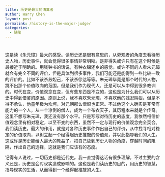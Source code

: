 ```yaml
---
title: 历史是最大的清算者
author: Harry Chen
layout: post
permalink: /history-is-the-major-judge/
categories:
  - 随笔
---
```

# 

这是读《朱元璋》最大的感受。读历史还是很有意思的，从旁观者的角度去看待历史人物，历史事件，就会觉得很多事情非常明晰。是非得失或许只有在这个时候是最接近于明确的。用钱钟书的话说，有种衣锦还乡的感觉。或许不同的人看朱元璋就会有完全不同的评价，但是具体到很多事件，我们可能还是能得到一些比较一致的评价的。比如不该杀苏妲己，不该杀徐达等等。朱元璋毕竟是那个时代的人物，跳不出那个价值取向的范围，但是我们作为现代人，还是可以从中得到很多教训的。时代在变，价值观念在变，但有些东西是不变的，这也是为什么我们可以从历史中得到借鉴的原因。原则上说，我不喜欢朱元璋，不喜欢他的残忍阴狠，但是不得不承认，他童年极为坎坷，对元朝那么憎恨也正常。不过他这个人确实是非常有能力的一个人，从一个潦倒的僧人，成为一个布衣天子，其历程本来就是个传奇。这里不想写朱元璋，我还没有那个水平。只是写写对待历史的态度，我依然相信价值观念里有相对稳定，以至不变的东西，虽然不一定与现行的价值观念完全契合。我们读历史，最大的作用，就是对各种历史事件作出自己的评价，从中找寻相对稳定的价值取向，以树立起一个经得起历史推敲的价值观，并以此指导我们的人生。这或许是历史能给人最大的教益了。把自己放到历史人物的角度，穿越时间的阻隔，作出自己的选择，这就是我们应该有的态度。

记得有人说过，一切历史都是近代史。我一直觉得这话有很多理解，不过主要的含义还是，历史是会对现实造成影响的。这也是我们读历史的目的，用历史的智慧，指导现实的生活，从而得到一个经得起推敲的人生。